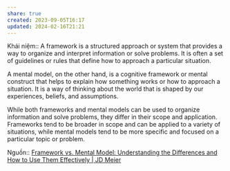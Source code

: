 ```yaml
---
share: true
created: 2023-09-05T16:17
updated: 2024-02-16T21:21
---
```

Khái niệm:: 
A framework is a structured approach or system that provides a way to organize and interpret information or solve problems. It is often a set of guidelines or rules that define how to approach a particular situation.

A mental model, on the other hand, is a cognitive framework or mental construct that helps to explain how something works or how to approach a situation. It is a way of thinking about the world that is shaped by our experiences, beliefs, and assumptions.

While both frameworks and mental models can be used to organize information and solve problems, they differ in their scope and application. Frameworks tend to be broader in scope and can be applied to a variety of situations, while mental models tend to be more specific and focused on a particular topic or problem.

Nguồn:: [Framework vs. Mental Model: Understanding the Differences and How to Use Them Effectively | JD Meier](https://jdmeier.com/frameworks-vs-mental-models/)
